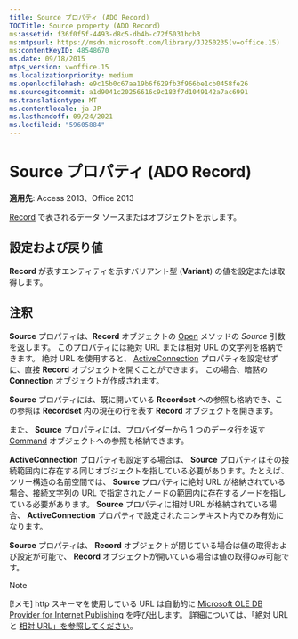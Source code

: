 ```yaml
---
title: Source プロパティ (ADO Record)
TOCTitle: Source property (ADO Record)
ms:assetid: f36f0f5f-4493-d8c5-db4b-c72f5031bcb3
ms:mtpsurl: https://msdn.microsoft.com/library/JJ250235(v=office.15)
ms:contentKeyID: 48548670
ms.date: 09/18/2015
mtps_version: v=office.15
ms.localizationpriority: medium
ms.openlocfilehash: e9c15b0c67aa19b6f629fb3f966be1cb0458fe26
ms.sourcegitcommit: a1d9041c20256616c9c183f7d1049142a7ac6991
ms.translationtype: MT
ms.contentlocale: ja-JP
ms.lasthandoff: 09/24/2021
ms.locfileid: "59605884"
---
```

# <a name="source-property-ado-record"></a>Source プロパティ (ADO Record)


**適用先**: Access 2013、Office 2013

[Record](record-object-ado.md) で表されるデータ ソースまたはオブジェクトを示します。

## <a name="settings-and-return-values"></a>設定および戻り値

**Record** が表すエンティティを示すバリアント型 (**Variant**) の値を設定または取得します。

## <a name="remarks"></a>注釈

**Source** プロパティは、**Record** オブジェクトの [Open](open-method-ado-record.md) メソッドの *Source* 引数を返します。 このプロパティには絶対 URL または相対 URL の文字列を格納できます。 絶対 URL を使用すると、 [ActiveConnection](activeconnection-property-ado.md) プロパティを設定せずに、直接 **Record** オブジェクトを開くことができます。 この場合、暗黙の **Connection** オブジェクトが作成されます。

**Source** プロパティには、既に開いている **Recordset** への参照も格納でき、この参照は **Recordset** 内の現在の行を表す **Record** オブジェクトを開きます。

また、 **Source** プロパティには、プロバイダーから 1 つのデータ行を返す [Command](command-object-ado.md) オブジェクトへの参照も格納できます。

**ActiveConnection** プロパティも設定する場合は、 **Source** プロパティはその接続範囲内に存在する同じオブジェクトを指している必要があります。たとえば、ツリー構造の名前空間では、 **Source** プロパティに絶対 URL が格納されている場合、接続文字列の URL で指定されたノードの範囲内に存在するノードを指している必要があります。 **Source** プロパティに相対 URL が格納されている場合、 **ActiveConnection** プロパティで設定されたコンテキスト内でのみ有効になります。

**Source** プロパティは、 **Record** オブジェクトが閉じている場合は値の取得および設定が可能で、 **Record** オブジェクトが開いている場合は値の取得のみ可能です。

> [!NOTE]
> [!メモ] http スキーマを使用している URL は自動的に [Microsoft OLE DB Provider for Internet Publishing](microsoft-ole-db-provider-for-internet-publishing.md) を呼び出します。 詳細については、「絶対 URL と [相対 URL」を参照してください](absolute-and-relative-urls.md)。



